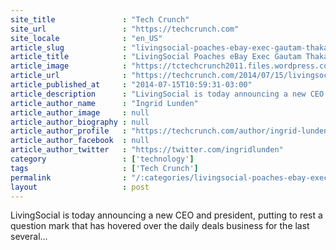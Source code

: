 ```yaml
---
site_title               : "Tech Crunch"
site_url                 : "https://techcrunch.com"
site_locale              : "en_US"
article_slug             : "livingsocial-poaches-ebay-exec-gautam-thakar-to-be-its-new-ceo"
article_title            : "LivingSocial Poaches eBay Exec Gautam Thakar To Be Its New CEO"
article_image            : "https://tctechcrunch2011.files.wordpress.com/2014/07/screen-shot-2014-07-15-at-18-58-59.png?w=764&h=400&crop=1"
article_url              : "https://techcrunch.com/2014/07/15/livingsocial-poaches-ebay-exec-gautam-thakar-to-be-its-new-ceo/"
article_published_at     : "2014-07-15T10:59:31-03:00"
article_description      : "LivingSocial is today announcing a new CEO and president, putting to rest a question mark that has hovered over the daily deals business for the last several..."
article_author_name      : "Ingrid Lunden"
article_author_image     : null
article_author_biography : null
article_author_profile   : "https://techcrunch.com/author/ingrid-lunden/"
article_author_facebook  : null
article_author_twitter   : "https://twitter.com/ingridlunden"
category                 : ['technology']
tags                     : ['Tech Crunch']
permalink                : "/:categories/livingsocial-poaches-ebay-exec-gautam-thakar-to-be-its-new-ceo/"
layout                   : post
---
```


LivingSocial is today announcing a new CEO and president, putting to rest a question mark that has hovered over the daily deals business for the last several...
